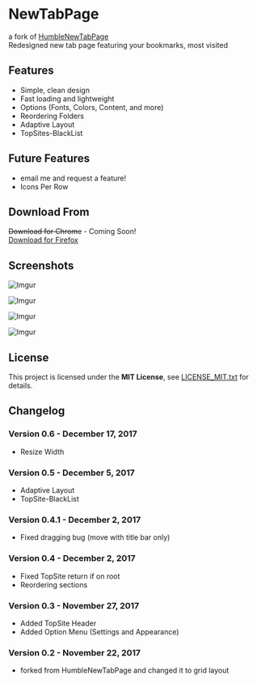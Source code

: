 
# NewTabPage
a fork of [HumbleNewTabPage](https://github.com/quodroc/HumbleNewTabPage)  
Redesigned new tab page featuring your bookmarks, most visited

## Features
* Simple, clean design
* Fast loading and lightweight
* Options (Fonts, Colors, Content, and more)
* Reordering Folders
* Adaptive Layout
* TopSites-BlackList

## Future Features 
* email me and request a feature!
* Icons Per Row
 

## Download From
~~Download for Chrome~~ - Coming Soon!  
[Download for Firefox](https://addons.mozilla.org/en-US/firefox/addon/newtabpage/)

## Screenshots
![Imgur](https://i.imgur.com/flYfC41.png)

![Imgur](https://i.imgur.com/M6OVcT7.png)

![Imgur](https://i.imgur.com/tZ9w68H.png)

![Imgur](https://i.imgur.com/7SZ7yOH.png)

## License
This project is licensed under the **MIT License**, see [LICENSE_MIT.txt](LICENSE_MIT.txt) for details.

## Changelog
### Version 0.6 - December  17, 2017
* Resize Width
 
### Version 0.5 - December  5, 2017
* Adaptive Layout
* TopSite-BlackList
 
### Version 0.4.1 - December  2, 2017
* Fixed dragging bug (move with title bar only)

### Version 0.4 - December  2, 2017
* Fixed TopSite return if on root
* Reordering sections

### Version 0.3 - November  27, 2017
* Added TopSite Header
* Added Option Menu (Settings and Appearance)

### Version 0.2 - November  22, 2017
* forked from HumbleNewTabPage and changed it to grid layout